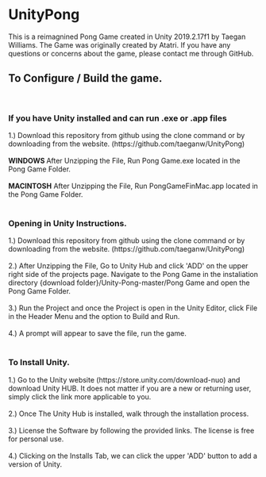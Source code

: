 # UnityPong

This is a reimagnined Pong Game created in Unity 2019.2.17f1 by Taegan Williams. The Game was originally created by Atatri. If you have any questions or concerns about the game, please contact me through GitHub.

<h2>To Configure / Build the game.</h2></br>

<h3>If you have Unity installed and can run .exe or .app files </h3>
 1.) Download this repository from github using the clone command or by downloading from the website. (https://github.com/taeganw/UnityPong)
   </br> </br>
 <b>WINDOWS </b> After Unzipping the File, Run Pong Game.exe located in the Pong Game Folder.
 </br></br>
  <b>MACINTOSH</b> After Unzipping the File, Run PongGameFinMac.app located in the Pong Game Folder.
   </br> </br>
   
<h3>Opening in Unity Instructions.</h3>
   1.) Download this repository from github using the clone command or by downloading from the website. (https://github.com/taeganw/UnityPong)
   </br> </br>
  2.) After Unzipping the File, Go to Unity Hub and click 'ADD' on the upper right side of the projects page. Navigate to the Pong Game in the instaliation directory {download folder}/Unity-Pong-master/Pong Game and open the Pong Game Folder.
      </br> </br>
  3.) Run the Project and once the Project is open in the Unity Editor, click File in the Header Menu and the option to Build and Run.
     </br> </br>
  4.) A prompt will appear to save the file, run the game. 
   </br> </br>

<h3>To Install Unity.</h3>
  1.) Go to the Unity website (https://store.unity.com/download-nuo) and download         Unity HUB. It does not matter if you are a new or returning user, simply click       the link more applicable to you. 
   </br> </br>
  2.) Once The Unity Hub is installed, walk through the installation process. 
     </br> </br>
  3.) License the Software by following the provided links. The license is free for       personal use.
    </br> </br>
  4.) Clicking on the Installs Tab, we can click the upper 'ADD' button to add a           version of Unity.




